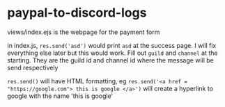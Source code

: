 # paypal-to-discord-logs

views/index.ejs is the webpage for the payment form

in index.js, `res.send('asd')` would print `asd` at the success page. I will fix everything else later but this would work. Fill out `guild` and `channel` at the starting. They are the guild id and channel id where the message will be send respectively



`res.send()` will have HTML formatting, eg `res.send('<a href = "https://google.com"> this is google </a>')` will create a hyperlink to google with the name 'this is google'
